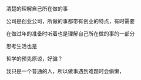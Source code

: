 清楚的理解自己所在做的事

公司是创业公司，所做的事都带有创业的特点，有时需要

在做过年的准备时听着也是理解自己所在做的事的一部分

思考生活也是

哲学的预先原谅，好骗？

我只是一个普通的人，所以做事遇到难题时会偷懒，